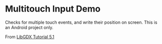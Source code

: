 # Multitouch Input Demo
Checks for multiple touch events, and write their position on screen. This is an Android project only.

From [LibGDX Tutorial 5.1](http://www.gamefromscratch.com/post/2013/10/24/LibGDX-Tutorial-5-Handling-Input-Touch-and-gestures.aspx)
